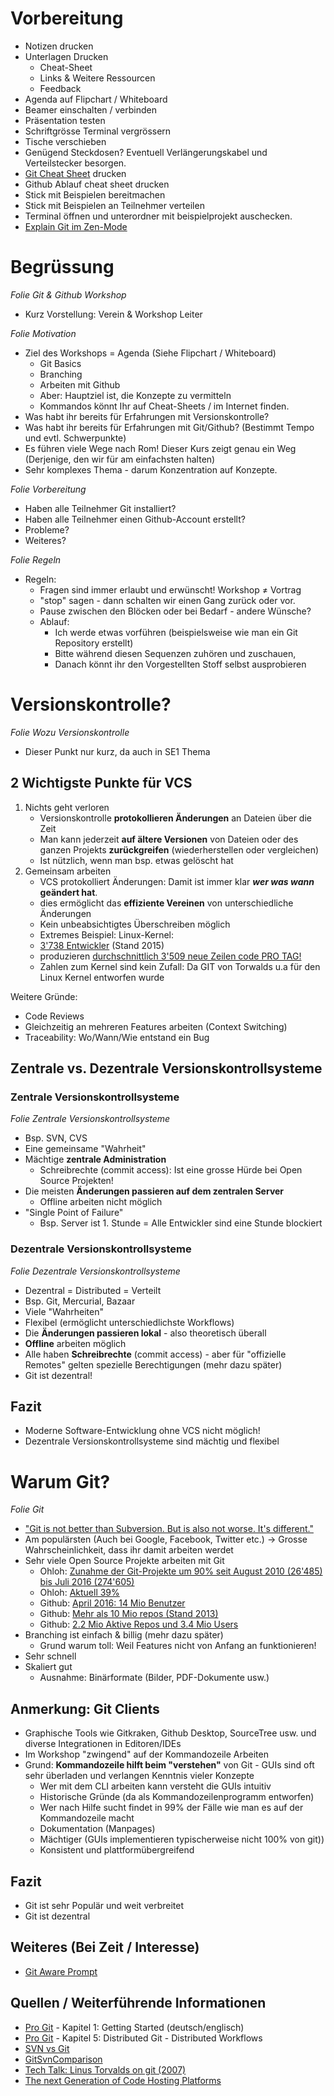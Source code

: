 # Vorbereitung

* Notizen drucken
* Unterlagen Drucken
    * Cheat-Sheet
    * Links & Weitere Ressourcen
    * Feedback
* Agenda auf Flipchart / Whiteboard
* Beamer einschalten / verbinden
* Präsentation testen
* Schriftgrösse Terminal vergrössern
* Tische verschieben
* Genügend Steckdosen? Eventuell Verlängerungskabel und Verteilstecker besorgen.
* [Git Cheat Sheet](https://services.github.com/on-demand/downloads/github-git-cheat-sheet.pdf) drucken
* Github Ablauf cheat sheet drucken
* Stick mit Beispielen bereitmachen
* Stick mit Beispielen an Teilnehmer verteilen
* Terminal öffnen und unterordner mit beispielprojekt auschecken.
* [Explain Git im Zen-Mode](http://onlywei.github.io/explain-git-with-d3/#zen)

# Begrüssung
_Folie Git & Github Workshop_

* Kurz Vorstellung: Verein & Workshop Leiter

_Folie Motivation_

* Ziel des Workshops = Agenda (Siehe Flipchart / Whiteboard)
    * Git Basics
    * Branching
    * Arbeiten mit Github
    * Aber: Hauptziel ist, die Konzepte zu vermitteln
    * Kommandos könnt Ihr auf Cheat-Sheets / im Internet finden.
* Was habt ihr bereits für Erfahrungen mit Versionskontrolle?
* Was habt ihr bereits für Erfahrungen mit Git/Github?
  (Bestimmt Tempo und evtl. Schwerpunkte)
* Es führen viele Wege nach Rom! Dieser Kurs zeigt genau ein Weg (Derjenige, den wir für am einfachsten halten)
* Sehr komplexes Thema - darum Konzentration auf Konzepte.

_Folie Vorbereitung_

* Haben alle Teilnehmer Git installiert?
* Haben alle Teilnehmer einen Github-Account erstellt?
* Probleme?
* Weiteres?


_Folie Regeln_

* Regeln:
    * Fragen sind immer erlaubt und erwünscht! Workshop ≠ Vortrag
    * "stop" sagen - dann schalten wir einen Gang zurück oder vor.
    * Pause zwischen den Blöcken oder bei Bedarf - andere Wünsche?
    * Ablauf:
        * Ich werde etwas vorführen (beispielsweise wie man ein Git Repository erstellt)
        * Bitte während diesen Sequenzen zuhören und zuschauen,
        * Danach könnt ihr den Vorgestellten Stoff selbst ausprobieren

# Versionskontrolle?

_Folie Wozu Versionskontrolle_

* Dieser Punkt nur kurz, da auch in SE1 Thema

## 2 Wichtigste Punkte für VCS

1. Nichts geht verloren
    * Versionskontrolle **protokollieren Änderungen** an Dateien über die Zeit
    * Man kann jederzeit **auf ältere Versionen** von Dateien oder des ganzen Projekts **zurückgreifen** (wiederherstellen oder vergleichen)
    * Ist nützlich, wenn man bsp. etwas gelöscht hat
2. Gemeinsam arbeiten
    * VCS protokolliert Änderungen: Damit ist immer klar **_wer_ _was_ _wann_ geändert hat**.
    * dies ermöglicht das **effiziente Vereinen** von unterschiedliche Änderungen
    * Kein unbeabsichtigtes Überschreiben möglich
    * Extremes Beispiel: Linux-Kernel:
	* [3'738 Entwickler](http://arstechnica.com/information-technology/2015/02/linux-has-2000-new-developers-and-gets-10000-patches-for-each-version/) (Stand 2015)
	* produzieren [durchschnittlich 3'509 neue Zeilen code PRO TAG!](http://royal.pingdom.com/2012/04/16/linux-kernel-development-numbers/)
	* Zahlen zum Kernel sind kein Zufall: Da GIT von Torwalds u.a für den Linux Kernel entworfen wurde

Weitere Gründe:

* Code Reviews
* Gleichzeitig an mehreren Features arbeiten (Context Switching)
* Traceability: Wo/Wann/Wie entstand ein Bug

## Zentrale vs. Dezentrale Versionskontrollsysteme

### Zentrale Versionskontrollsysteme
_Folie Zentrale Versionskontrollsysteme_

* Bsp. SVN, CVS
* Eine gemeinsame "Wahrheit"
* Mächtige **zentrale Administration**
    * Schreibrechte (commit access): Ist eine grosse Hürde bei Open Source Projekten!
* Die meisten **Änderungen passieren auf dem zentralen Server**
    * Offline arbeiten nicht möglich
* "Single Point of Failure"
    * Bsp. Server ist 1. Stunde = Alle Entwickler sind eine Stunde blockiert

### Dezentrale Versionskontrollsysteme
_Folie Dezentrale Versionskontrollsysteme_

* Dezentral = Distributed = Verteilt
* Bsp. Git, Mercurial, Bazaar
* Viele "Wahrheiten"
* Flexibel (ermöglicht unterschiedlichste Workflows)
* Die **Änderungen passieren lokal** - also theoretisch überall
* **Offline** arbeiten möglich
* Alle haben **Schreibrechte** (commit access) - aber für "offizielle Remotes" gelten spezielle Berechtigungen (mehr dazu später)
* Git ist dezentral!

## Fazit
- Moderne Software-Entwicklung ohne VCS nicht möglich!
- Dezentrale Versionskontrollsysteme sind mächtig und flexibel

# Warum Git?

_Folie Git_

- ["Git is not better than Subversion. But is also not worse. It's different."](http://stackoverflow.com/questions/871/why-is-git-better-than-subversion)
- Am populärsten (Auch bei Google, Facebook, Twitter etc.) -> Grosse Wahrscheinlichkeit, dass ihr damit arbeiten werdet
- Sehr viele Open Source Projekte arbeiten mit Git
    - Ohloh: [Zunahme der Git-Projekte um 90% seit August 2010 (26'485) bis Juli 2016 (274'605)](http://programmers.stackexchange.com/questions/136079/are-there-any-statistics-that-show-the-popularity-of-git-versus-svn)
    - Ohloh: [Aktuell 39%](https://www.openhub.net/repositories/compare)
    - Github: [April 2016: 14 Mio Benutzer](https://en.wikipedia.org/wiki/GitHub)
    - Github: [Mehr als 10 Mio repos (Stand 2013)](https://github.com/blog/1724-10-million-repositories)
    - Github: [2.2 Mio Aktive Repos und 3.4 Mio Users](http://githut.info/)
- Branching ist einfach & billig (mehr dazu später)
    - Grund warum toll: Weil Features nicht von Anfang an funktionieren!
- Sehr schnell
- Skaliert gut
    - Ausnahme: Binärformate (Bilder, PDF-Dokumente usw.)

## Anmerkung: Git Clients
- Graphische Tools wie Gitkraken, Github Desktop, SourceTree usw. und diverse Integrationen in Editoren/IDEs
- Im Workshop "zwingend" auf der Kommandozeile Arbeiten
- Grund: **Kommandozeile hilft beim "verstehen"** von Git - GUIs sind oft sehr überladen und verlangen Kenntnis vieler Konzepte
    - Wer mit dem CLI arbeiten kann versteht die GUIs intuitiv
    - Historische Gründe (da als Kommandozeilenprogramm entworfen)
    - Wer nach Hilfe sucht findet in 99% der Fälle wie man es auf der Kommandozeile macht
    - Dokumentation (Manpages)
    - Mächtiger (GUIs implementieren typischerweise nicht 100% von git))
    - Konsistent und plattformübergreifend

## Fazit
- Git ist sehr Populär und weit verbreitet
- Git ist dezentral

## Weiteres (Bei Zeit / Interesse)
- [Git Aware Prompt](https://github.com/jimeh/git-aware-prompt)

## Quellen / Weiterführende Informationen
* [Pro Git](https://git-scm.com/book/en/v2) - Kapitel 1: Getting Started (deutsch/englisch)
* [Pro Git](https://git-scm.com/book/en/v2) - Kapitel 5: Distributed Git - Distributed Workflows
* [SVN vs Git](http://stackoverflow.com/questions/871/why-is-git-better-than-subversion)
* [GitSvnComparison](https://git.wiki.kernel.org/index.php/GitSvnComparsion)
* [Tech Talk: Linus Torvalds on git (2007)](https://www.youtube.com/watch?v=4XpnKHJAok8)
* [The next Generation of Code Hosting Platforms](https://blog.schiessle.org/2016/02/12/the-next-generation-of-code-hosting-platforms/)
